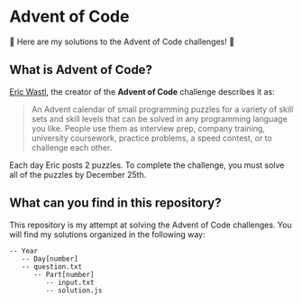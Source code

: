 # Advent of Code

🎁 Here are my solutions to the Advent of Code challenges! 🎁

## What is Advent of Code?

[Eric Wastl](http://was.tl/), the creator of the **Advent of Code** challenge describes it as:

> An Advent calendar of small programming puzzles for a variety of skill sets and skill levels that can be solved in any programming language you like. People use them as interview prep, company training, university coursework, practice problems, a speed contest, or to challenge each other.<br>

Each day Eric posts 2 puzzles. To complete the challenge, you must solve all of the puzzles by December 25th.<br>

## What can you find in this repository?

This repository is my attempt at solving the Advent of Code challenges. You will find my solutions organized in the following way:

```
-- Year
   -- Day[number]
   -- question.txt
      -- Part[number]
         -- input.txt
         -- solution.js
```

